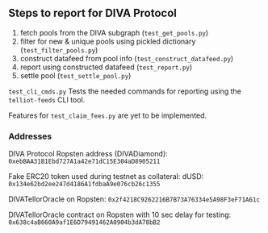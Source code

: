 ## Steps to report for DIVA Protocol

1. fetch pools from the DIVA subgraph (`test_get_pools.py`)
2. filter for new & unique pools using pickled dictionary (`test_filter_pools.py`)
3. construct datafeed from pool info (`test_construct_datafeed.py`)
4. report using constructed datafeed (`test_report.py`)
5. settle pool (`test_settle_pool.py`)

`test_cli_cmds.py` Tests the needed commands for reporting using the `telliot-feeds` CLI tool.

Features for `test_claim_fees.py` are yet to be implemented.

### Addresses
DIVA Protocol Ropsten address (DIVADiamond): `0xebBAA31B1Ebd727A1a42e71dC15E304aD8905211`

Fake ERC20 token used during testnet as collateral: dUSD: `0x134e62bd2ee247d4186A1fdbaA9e076cb26c1355`

DIVATellorOracle on Ropsten: `0x2f4218C9262216B7B73A76334e5A98F3eF71A61c`

DIVATellorOracle contract on Ropsten with 10 sec delay for testing:
`0x638c4aB660A9af1E6D79491462A0904b3dA78bB2`
